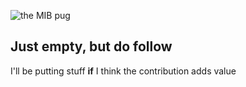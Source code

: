![the MIB pug](https://media.giphy.com/media/WNimlZt5dpzYXMtNth/giphy.gif)
## Just empty, but do follow
I'll be putting stuff **if** I think the contribution adds value
